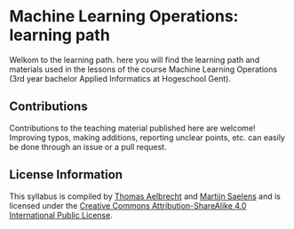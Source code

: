 # Machine Learning Operations: learning path

Welkom to the learning path. here you will find the learning path and materials used in the lessons of the course Machine Learning Operations (3rd year bachelor Applied Informatics at Hogeschool Gent).

## Contributions

Contributions to the teaching material published here are welcome! Improving typos, making additions, reporting unclear points, etc. can easily be done through an issue or a pull request.

## License Information

This syllabus is compiled by [Thomas Aelbrecht](https://github.com/thomasaelbrecht) and [Martijn Saelens](mailto:martijn.saelens@hogent.be) and is licensed under the [Creative Commons Attribution-ShareAlike 4.0 International Public License](https://creativecommons.org/licenses/by-sa/4.0/).
